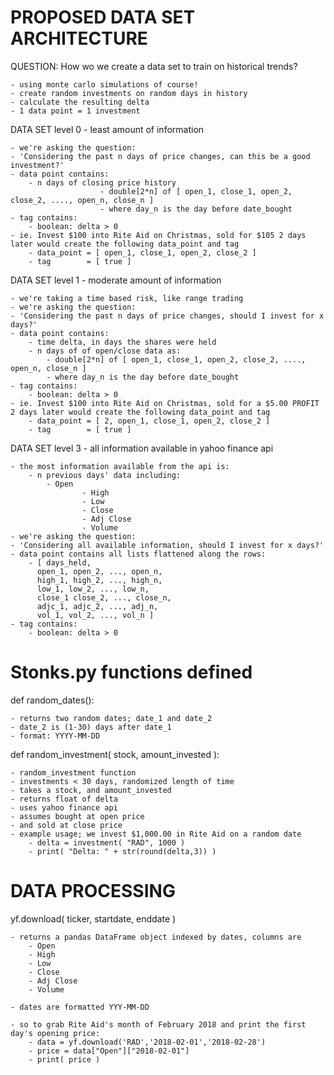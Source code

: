 # PROPOSED DATA SET ARCHITECTURE

QUESTION: How wo we create a data set to train on historical trends?

	- using monte carlo simulations of course!
	- create random investments on random days in history
	- calculate the resulting delta
	- 1 data point = 1 investment

DATA SET level 0 - least amount of information

	- we're asking the question:
	- 'Considering the past n days of price changes, can this be a good investment?'
	- data point contains:
		- n days of closing price history
                        - double[2*n] of [ open_1, close_1, open_2, close_2, ...., open_n, close_n ]
                        - where day_n is the day before date_bought
	- tag contains:
		- boolean: delta > 0
	- ie. Invest $100 into Rite Aid on Christmas, sold for $105 2 days later would create the following data_point and tag
		- data_point = [ open_1, close_1, open_2, close_2 ]
		- tag        = [ true ]

DATA SET level 1 - moderate amount of information

	- we're taking a time based risk, like range trading
	- we're asking the question:
	- 'Considering the past n days of price changes, should I invest for x days?'
	- data point contains:
		- time delta, in days the shares were held
		- n days of of open/close data as:
			- double[2*n] of [ open_1, close_1, open_2, close_2, ...., open_n, close_n ] 
			- where day_n is the day before date_bought
	- tag contains:
		- boolean: delta > 0
	- ie. Invest $100 into Rite Aid on Christmas, sold for a $5.00 PROFIT 2 days later would create the following data_point and tag
		- data_point = [ 2, open_1, close_1, open_2, close_2 ]
		- tag        = [ true ]

DATA SET level 3 - all information available in yahoo finance api

	- the most information available from the api is:
		- n previous days' data including:
			- Open
	                - High
	                - Low
	                - Close
	                - Adj Close
	                - Volume
	- we're asking the question:
	- 'Considering all available information, should I invest for x days?'
	- data point contains all lists flattened along the rows:
		- [ days_held,
		  open_1, open_2, ..., open_n,
		  high_1, high_2, ..., high_n,
		  low_1, low_2, ..., low_n,
		  close_1 close_2, ..., close_n,
		  adjc_1, adjc_2, ..., adj_n,
		  vol_1, vol_2, ..., vol_n ]
	- tag contains:
		- boolean: delta > 0

# Stonks.py functions defined

def random_dates():

	- returns two random dates; date_1 and date_2
	- date_2 is (1-30) days after date_1
	- format: YYYY-MM-DD

def random_investment( stock, amount_invested ):

	- random_investment function
	- investments < 30 days, randomized length of time
	- takes a stock, and amount_invested
	- returns float of delta
	- uses yahoo finance api
	- assumes bought at open price
	- and sold at close price
	- example usage; we invest $1,000.00 in Rite Aid on a random date
		- delta = investment( "RAD", 1000 )
		- print( "Delta: " + str(round(delta,3)) )

# DATA PROCESSING

yf.download( ticker, startdate, enddate )

	- returns a pandas DataFrame object indexed by dates, columns are
		- Open
		- High
		- Low
		- Close
		- Adj Close
		- Volume

	- dates are formatted YYY-MM-DD

	- so to grab Rite Aid's month of February 2018 and print the first day's opening price:
		- data = yf.download('RAD','2018-02-01','2018-02-28')
		- price = data["Open"]["2018-02-01"]
		- print( price )
